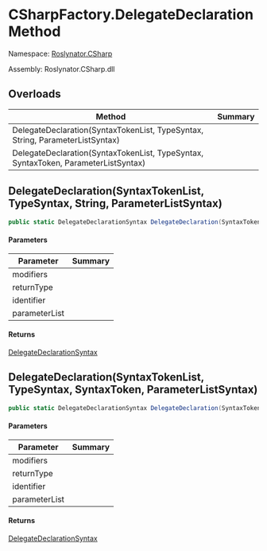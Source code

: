 # CSharpFactory\.DelegateDeclaration Method

Namespace: [Roslynator.CSharp](../../README.md)

Assembly: Roslynator\.CSharp\.dll

## Overloads

| Method | Summary |
| ------ | ------- |
| DelegateDeclaration\(SyntaxTokenList, TypeSyntax, String, ParameterListSyntax\) | |
| DelegateDeclaration\(SyntaxTokenList, TypeSyntax, SyntaxToken, ParameterListSyntax\) | |

## DelegateDeclaration\(SyntaxTokenList, TypeSyntax, String, ParameterListSyntax\)

```csharp
public static DelegateDeclarationSyntax DelegateDeclaration(SyntaxTokenList modifiers, TypeSyntax returnType, string identifier, ParameterListSyntax parameterList)
```

#### Parameters

| Parameter | Summary |
| --------- | ------- |
| modifiers | |
| returnType | |
| identifier | |
| parameterList | |

#### Returns

[DelegateDeclarationSyntax](https://docs.microsoft.com/en-us/dotnet/api/microsoft.codeanalysis.csharp.syntax.delegatedeclarationsyntax)


## DelegateDeclaration\(SyntaxTokenList, TypeSyntax, SyntaxToken, ParameterListSyntax\)

```csharp
public static DelegateDeclarationSyntax DelegateDeclaration(SyntaxTokenList modifiers, TypeSyntax returnType, SyntaxToken identifier, ParameterListSyntax parameterList)
```

#### Parameters

| Parameter | Summary |
| --------- | ------- |
| modifiers | |
| returnType | |
| identifier | |
| parameterList | |

#### Returns

[DelegateDeclarationSyntax](https://docs.microsoft.com/en-us/dotnet/api/microsoft.codeanalysis.csharp.syntax.delegatedeclarationsyntax)


